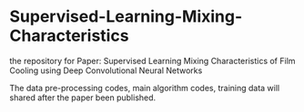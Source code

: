 # Supervised-Learning-Mixing-Characteristics
the repository for Paper: Supervised Learning Mixing Characteristics of Film Cooling using Deep Convolutional Neural Networks

The data pre-processing codes, main algorithm codes, training data  will shared after the paper been published. 
